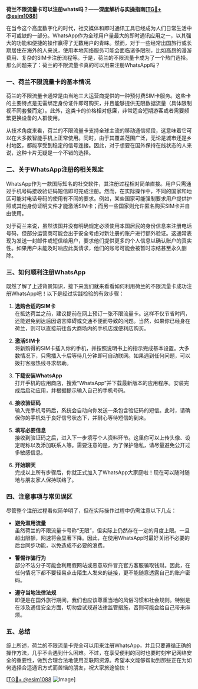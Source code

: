 **荷兰不限流量卡可以注册whats吗？——深度解析与实操指南[[TG💪+ @esim1088](https://t.me/s/esim1088)]**

在当今这个高度数字化的时代，社交媒体和即时通讯工具已经成为人们日常生活中不可或缺的一部分。WhatsApp作为全球用户量最大的即时通讯应用之一，以其强大的功能和便捷的操作赢得了无数用户的青睐。然而，对于一些经常出国旅行或长期居住在海外的人来说，使用本地网络服务可能会面临诸多限制，比如高昂的漫游费用、复杂的SIM卡注册流程等。于是，荷兰的不限流量卡成为了一个热门选择。那么问题来了：荷兰的不限流量卡真的可以用来注册WhatsApp吗？

### 一、荷兰不限流量卡的基本情况

荷兰的不限流量卡通常是由当地三大运营商提供的一种预付费SIM卡服务。这些卡的主要特点是无需绑定身份证件即可购买，并且能够提供无限数据流量（具体限制视不同套餐而定）。此外，这类卡的价格相对低廉，非常适合短期游客或者需要频繁更换设备的人群使用。

从技术角度来看，荷兰的不限流量卡支持全球主流的移动通信频段，这意味着它可以在大多数智能手机上正常使用。同时，由于其覆盖范围广泛，无论是城市还是乡村地区，都能享受到稳定的信号连接。因此，对于想要在国外保持在线状态的人来说，这种卡片无疑是一个不错的选择。

### 二、关于WhatsApp注册的相关规定

WhatsApp作为一款国际知名的社交软件，其注册过程相对简单直接。用户只需通过手机号码接收验证码短信即可完成注册。然而，在实际操作中，不同的国家和地区可能对电话号码的使用有不同的要求。例如，某些国家可能强制要求用户提供护照或其他身份证明文件才能激活SIM卡；而另一些国家则允许匿名购买SIM卡并自由使用。

对于荷兰来说，虽然该国并没有明确规定必须使用本国居民的身份信息来注册电话号码，但部分运营商可能会出于安全考虑对新注册的账户进行额外验证。这通常表现为发送一封邮件或短信给用户，要求他们提供更多的个人信息以确认账户的真实性。如果用户未能及时响应此类请求，他们的账号可能会被暂时冻结甚至永久删除。

### 三、如何顺利注册WhatsApp

既然了解了上述背景知识，接下来我们就来看看如何利用荷兰的不限流量卡成功注册WhatsApp吧！以下是经过实践检验的有效步骤：

1. **选购合适的SIM卡**  
   在抵达荷兰之前，建议提前在网上预订一张不限流量卡。这样不仅节省时间，还能避免到达后因语言障碍或交通不便而导致的问题。当然，如果你已经身在荷兰，则可以直接前往各大商场内的手机店或便利店购买。

2. **激活SIM卡**  
   将新购得的SIM卡插入你的手机，并按照说明书上的指示完成基本设置。大多数情况下，只需插入卡后等待几分钟即可自动联网。如果遇到任何问题，可以拨打客服热线寻求帮助。

3. **下载安装WhatsApp**  
   打开手机的应用商店，搜索“WhatsApp”并下载最新版本的应用程序。安装完成后启动应用，并根据提示输入自己的手机号码。

4. **接收验证码**  
   输入完手机号码后，系统会自动向你发送一条包含验证码的短信。此时，请确保你的手机处于良好信号状态下，并耐心等待短信的到来。

5. **填写必要信息**  
   接收到验证码之后，进入下一步填写个人资料环节。这里你可以上传头像、设定昵称以及添加联系人等。需要注意的是，为了保护隐私，请尽量避免公开过多敏感信息。

6. **开始聊天**  
   完成以上所有步骤后，你就正式加入了WhatsApp大家庭啦！现在可以随时随地与朋友家人保持联络了。

### 四、注意事项与常见误区

尽管整个注册过程看似简单明了，但在实际操作过程中仍需注意以下几点：

- **避免滥用流量**  
   虽然荷兰的不限流量卡号称“无限”，但实际上仍然存在一定的月度上限。一旦超出限额，网速将会显著下降。因此，在使用WhatsApp时最好关闭不必要的后台同步功能，以免造成不必要的浪费。

- **警惕诈骗行为**  
   部分不法分子可能会利用假网站或恶意软件冒充官方客服骗取钱财。因此，在任何情况下都不要轻易点击陌生人发来的链接，更不能随意透露自己的账户密码。

- **遵守当地法律法规**  
   即便是在国外旅行期间，我们也应该尊重当地的风俗习惯和社会规则。特别是在涉及通信安全方面，切勿尝试规避法律监管措施，否则可能会给自己带来麻烦。

### 五、总结

综上所述，荷兰的不限流量卡完全可以用来注册WhatsApp，并且只要遵循正确的操作方法，几乎不会遇到什么困难。不过，在享受便利的同时也要时刻牢记网络安全的重要性，做到合理合法地使用互联网资源。希望本文能够帮助到那些正在为如何选择合适通讯方式而苦恼的朋友，祝大家旅途愉快！

[[TG💪+ @esim1088](https://t.me/s/esim1088) ![Image](https://i.postimg.cc/4NQfJmqS/Snipaste-2025-05-13-00-14-12.png)]